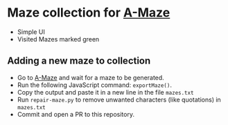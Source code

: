 # Maze collection for [A-Maze](https://a-maze.jothin.tech)
 - Simple UI
 - Visited Mazes marked green

## Adding a new maze to collection
 - Go to [A-Maze](https://a-maze.jothin.tech) and wait for a maze to be generated.
 - Run the following JavaScript command: `exportMaze()`.
 - Copy the output and paste it in a new line in the file `mazes.txt`
 - Run `repair-maze.py` to remove unwanted characters (like quotations) in `mazes.txt`
 - Commit and open a PR to this repository.